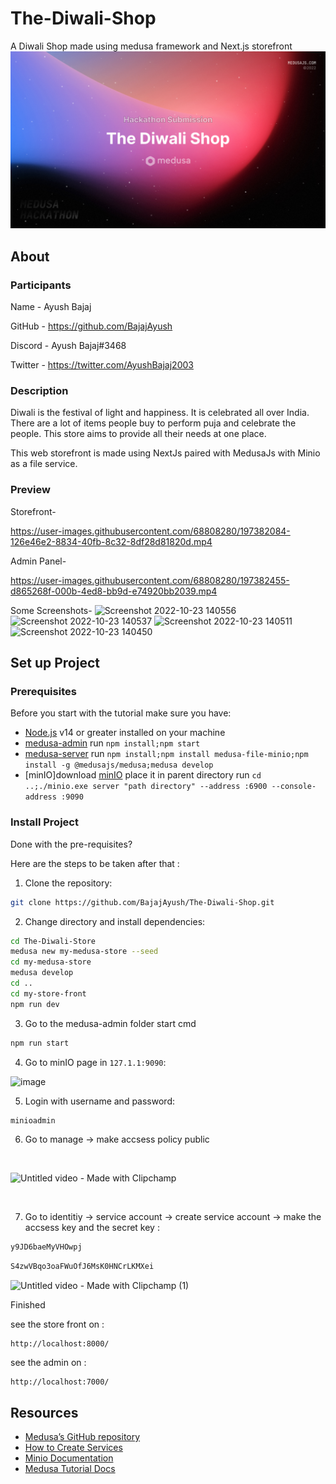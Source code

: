 # The-Diwali-Shop
A Diwali Shop made using medusa framework and Next.js storefront
![Medusa Hackathon 2022](galaxy-cover-template%231.jpg)

## About
### Participants
Name - Ayush Bajaj

GitHub - https://github.com/BajajAyush

Discord - Ayush Bajaj#3468

Twitter - https://twitter.com/AyushBajaj2003

### Description

Diwali is the festival of light and happiness. It is celebrated all over India. There are a lot of items people buy to perform puja and celebrate the people. This store aims to provide all their needs at one place. 

This web storefront is made using NextJs paired with MedusaJs with Minio as a file service.

### Preview

Storefront-

https://user-images.githubusercontent.com/68808280/197382084-126e46e2-8834-40fb-8c32-8df28d81820d.mp4

Admin Panel-

https://user-images.githubusercontent.com/68808280/197382455-d865268f-000b-4ed8-bb9d-e74920bb2039.mp4

Some Screenshots-
![Screenshot 2022-10-23 140556](https://user-images.githubusercontent.com/68808280/197382620-e8dd0fcf-b7c6-42b9-96cd-c7c7cbe2081b.png)
![Screenshot 2022-10-23 140537](https://user-images.githubusercontent.com/68808280/197382621-907d5eee-b50f-4204-a34e-e2b145c1bcd6.png)
![Screenshot 2022-10-23 140511](https://user-images.githubusercontent.com/68808280/197382622-d42004a3-f6e5-4665-8757-71564a6f048d.png)
![Screenshot 2022-10-23 140450](https://user-images.githubusercontent.com/68808280/197382625-16cd2b14-6125-4750-aa25-a1da3e4d0fe1.png)

## Set up Project
### Prerequisites
Before you start with the tutorial make sure you have:

- [Node.js](https://nodejs.org/en/) v14 or greater installed on your machine
- [medusa-admin](https://github.com/myudak/vmsMedusa-admin) run `npm install;npm start`
- [medusa-server](https://github.com/myudak/vmsMedusa-server) run `npm install;npm install medusa-file-minio;npm install -g @medusajs/medusa;medusa develop`
- [minIO]download [minIO](https://min.io/docs/minio/windows/index.html) place it in parent directory run `cd ..;./minio.exe server "path directory" --address :6900 --console-address :9090`

### Install Project

Done with the pre-requisites?

Here are the steps to be taken after that :

1. Clone the repository:
```bash
git clone https://github.com/BajajAyush/The-Diwali-Shop.git
```

2. Change directory and install dependencies:
```bash
cd The-Diwali-Store
medusa new my-medusa-store --seed
cd my-medusa-store
medusa develop
cd ..
cd my-store-front
npm run dev
```
3. Go to the medusa-admin folder start cmd
```bash
npm run start
```
4. Go to minIO page in `127.1.1:9090`:

![image](https://user-images.githubusercontent.com/69108782/194758258-2b41b42f-8b69-4ec3-96bf-30a022120064.png)

5. Login with username and password:
```bash
minioadmin
```
6. Go to manage -> make accsess policy public
<br/>

![Untitled video - Made with Clipchamp](https://user-images.githubusercontent.com/69108782/194758492-d235dc80-043a-41f4-b758-371db7f28fef.gif)

<br>

7. Go to identitiy -> service account -> create service account -> make the accsess key and the secret key :

```bash
y9JD6baeMyVHOwpj
```
```bash
S4zwVBqo3oaFWuOfJ6MsK0HNCrLKMXei
```

![Untitled video - Made with Clipchamp (1)](https://user-images.githubusercontent.com/69108782/194758995-d263cf1e-d124-499c-89a3-26f6007e4eb5.gif)

Finished 

see the store front on :
```
http://localhost:8000/
```

see the admin on : 
```
http://localhost:7000/
```

## Resources

- [Medusa’s GitHub repository](https://github.com/medusajs/medusa)
- [How to Create Services](https://docs.medusajs.com/advanced/backend/services/create-service)
- [Minio Documentation](https://min.io/docs/minio/windows/index.html)
- [Medusa Tutorial Docs](https://docs.medusajs.com/tutorial/set-up-your-development-environment/)
